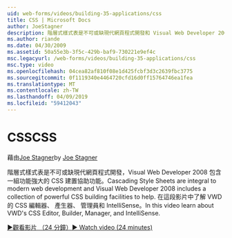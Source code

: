 ```yaml
---
uid: web-forms/videos/building-35-applications/css
title: CSS | Microsoft Docs
author: JoeStagner
description: 階層式樣式表是不可或缺現代網頁程式開發和 Visual Web Developer 2008 包含一組功能強大的 CSS 建置功能，以協助...
ms.author: riande
ms.date: 04/30/2009
ms.assetid: 50a55e3b-3f5c-429b-baf9-730221e9ef4c
msc.legacyurl: /web-forms/videos/building-35-applications/css
msc.type: video
ms.openlocfilehash: 04cea82af810f08e1d425fcbf3d3c2639fbc3775
ms.sourcegitcommit: 0f1119340e4464720cfd16d0ff15764746ea1fea
ms.translationtype: MT
ms.contentlocale: zh-TW
ms.lasthandoff: 04/09/2019
ms.locfileid: "59412043"
---
```

# <a name="css"></a><span data-ttu-id="66c2a-103">CSS</span><span class="sxs-lookup"><span data-stu-id="66c2a-103">CSS</span></span>

<span data-ttu-id="66c2a-104">藉由[Joe Stagner](https://github.com/JoeStagner)</span><span class="sxs-lookup"><span data-stu-id="66c2a-104">by [Joe Stagner](https://github.com/JoeStagner)</span></span>

<span data-ttu-id="66c2a-105">階層式樣式表是不可或缺現代網頁程式開發，Visual Web Developer 2008 包含一組功能強大的 CSS 建置協助功能。</span><span class="sxs-lookup"><span data-stu-id="66c2a-105">Cascading Style Sheets are integral to modern web development and Visual Web Developer 2008 includes a collection of powerful CSS building facilities to help.</span></span> <span data-ttu-id="66c2a-106">在這段影片中了解 VWD 的 CSS 編輯器、 產生器、 管理員和 IntelliSense。</span><span class="sxs-lookup"><span data-stu-id="66c2a-106">In this video learn about VWD's CSS Editor, Builder, Manager, and IntelliSense.</span></span>

[<span data-ttu-id="66c2a-107">&#9654;觀看影片 （24 分鐘）</span><span class="sxs-lookup"><span data-stu-id="66c2a-107">&#9654; Watch video (24 minutes)</span></span>](https://channel9.msdn.com/Blogs/ASP-NET-Site-Videos/css)
